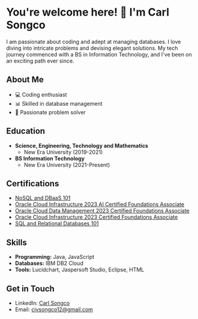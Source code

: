 # You're welcome here! 👋 I'm Carl Songco

I am passionate about coding and adept at managing databases. I love diving into intricate problems and devising elegant solutions. My tech journey commenced with a BS in Information Technology, and I've been on an exciting path ever since.

## About Me
- 💻 Coding enthusiast
- 📊 Skilled in database management
- 🌟 Passionate problem solver

## Education
- **Science, Engineering, Technology and Mathematics**
  - New Era University (2019-2021)
- **BS Information Technology**
  - New Era University (2021-Present)

## Certifications
- [NoSQL and DBaaS 101](https://courses.cognitiveclass.ai/certificates/1d873f1a7d4340ccbb47925605bf10e9)
- [Oracle Cloud Infrastructure 2023 AI Certified Foundations Associate](https://catalog-education.oracle.com/pls/certview/sharebadge?id=2DFAFB497586F5DC3DAFBBAC54A77F1E8F335B55753D94B230AB0D1E9F0CF99D&fbclid=IwAR2JLKMMwUcteKM2Nqr3WTFCbvThZRXzW3iUQrb7Nkw1SI7xmRCWUKGoU3s)
- [Oracle Cloud Data Management 2023 Certified Foundations Associate](https://catalog-education.oracle.com/pls/certview/sharebadge?id=D67EAAA4A85D893C0D3A3056293BCA7B9CDB66BDE5E39DC2632181D0B2F11A21&fbclid=IwAR0rLgWbQRB3t9Pr-NTCtpzzSyO3ymg49Gw9VQPVE9EP-PZZdmDLXJcUJ5c)
- [Oracle Cloud Infrastructure 2023 Certified Foundations Associate](https://catalog-education.oracle.com/pls/certview/sharebadge?id=FD8556E0D84928F92AE83F43324464946F75819D8AD50B592570C7F16117408B&fbclid=IwAR0rLgWbQRB3t9Pr-NTCtpzzSyO3ymg49Gw9VQPVE9EP-PZZdmDLXJcUJ5c)
- [SQL and Relational Databases 101](https://courses.cognitiveclass.ai/certificates/6eb875d02d2041379e8f1eaa143a91a4)

## Skills
- **Programming:** Java, JavaScript
- **Databases:** IBM DB2 Cloud
- **Tools:** Lucidchart, Jaspersoft Studio, Eclipse, HTML

## Get in Touch
- LinkedIn: [Carl Songco](https://www.linkedin.com/in/carl-jasper-songco-7148ba2a2/)
- Email: cjvsongco12@gmail.com
